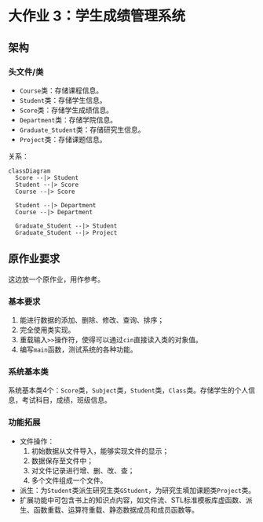 # 大作业 3：学生成绩管理系统

## 架构

### 头文件/类

- `Course`类：存储课程信息。
- `Student`类：存储学生信息。
- `Score`类：存储学生成绩信息。
- `Department`类：存储学院信息。
- `Graduate_Student`类：存储研究生信息。
- `Project`类：存储课题信息。

关系：

```mermaid
classDiagram
  Score --|> Student
  Student --|> Score
  Course --|> Score

  Student --|> Department
  Course --|> Department

  Graduate_Student --|> Student
  Graduate_Student --|> Project

```

## 原作业要求

这边放一个原作业，用作参考。

### 基本要求

1. 能进行数据的添加、删除、修改、查询、排序；
2. 完全使用类实现。
3. 重载输入`>>`操作符，使得可以通过`cin`直接读入类的对象值。
4. 编写`main`函数，测试系统的各种功能。

### 系统基本类

系统基本类4个：`Score`类，`Subject`类，`Student`类，`Class`类。存储学生的个人信息，考试科目，成绩，班级信息。

### 功能拓展

- 文件操作：
  1. 初始数据从文件导入，能够实现文件的显示；
  2. 数据保存至文件中；
  3. 对文件记录进行增、删、改、查；
  4. 多个文件组成一个文件。
- 派生：为`Student`类派生研究生类`GStudent`，为研究生填加课题类`Project`类。
- 扩展功能中可包含书上的知识点内容，如文件流、STL标准模板库虚函数、派生、函数重载、运算符重载、静态数据成员和成员函数等。
